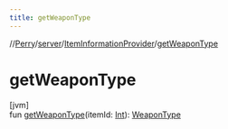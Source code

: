 ```yaml
---
title: getWeaponType
---
```

//[Perry](../../../index.html)/[server](../index.html)/[ItemInformationProvider](index.html)/[getWeaponType](get-weapon-type.html)



# getWeaponType



[jvm]\
fun [getWeaponType](get-weapon-type.html)(itemId: [Int](https://kotlinlang.org/api/latest/jvm/stdlib/kotlin/-int/index.html)): [WeaponType](../../client.inventory/-weapon-type/index.html)




